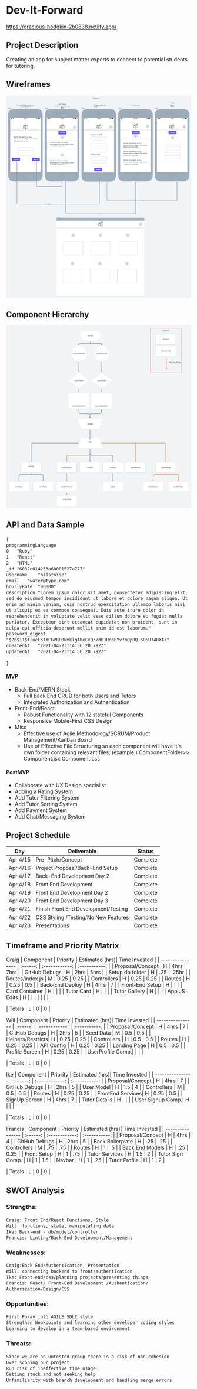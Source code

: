 # Dev-It-Forward

https://gracious-hodgkin-2b0838.netlify.app/

## Project Description

Creating an app for subject matter experts to connect to potential students for tutoring.

## Wireframes

![wireframe](https://github.com/foremanlb/Dev-It-Forward/blob/development/assets/PayitForward.png)

## Component Hierarchy

![hierarchy](https://github.com/foremanlb/Dev-It-Forward/blob/development/assets/PayitForward%20-%20Full-Stack%20Hierarchy.png)

## API and Data Sample

```
{
programmingLanguage	
0	"Ruby"
1	"React"
2	"HTML"
_id	"6082e014253a60001527a777"
username	"blastoise"
email	"water@type.com"
hourlyRate	"90000"
description	"Lorem ipsum dolor sit amet, consectetur adipiscing elit, sed do eiusmod tempor incididunt ut labore et dolore magna aliqua. Ut enim ad minim veniam, quis nostrud exercitation ullamco laboris nisi ut aliquip ex ea commodo consequat. Duis aute irure dolor in reprehenderit in voluptate velit esse cillum dolore eu fugiat nulla pariatur. Excepteur sint occaecat cupidatat non proident, sunt in culpa qui officia deserunt mollit anim id est laborum."
password_digest	"$2b$11$tlueFK1XCGVRP0NmklgAReCxQ3/dHJUooBYv7mOpBQ.6OSU748XAi"
createdAt	"2021-04-23T14:56:20.792Z"
updatedAt	"2021-04-23T14:56:20.792Z"

}

```

#### MVP

- Back-End/MERN Stack
  - Full Back End CRUD for both Users and Tutors
  - Integrated Authorization and Authentication
- Front-End/React
  - Robust Functionality with 12 stateful Components
  - Responsive Mobile-First CSS Design
- Misc
  - Effective use of Agile Methodology/SCRUM/Product Management/Kanban Board
  - Use of Effective File Structuring so each component will have it's own folder containing relevant files:
    (example:)
    ComponentFolder>>
    Component.jsx
    Component.css

#### PostMVP

- Collaborate with UX Design specialist
- Adding a Rating System
- Add Tutor Filtering System
- Add Tutor Sorting System
- Add Payment System
- Add Chat/Messaging System

## Project Schedule

| Day      | Deliverable                          | Status     |
| -------- | ------------------------------------ | ---------- |
| Apr 4/15 | Pre-Pitch/Concept                    | Complete   |
| Apr 4/16 | Project Proposal/Back-End Setup      | Complete   |
| Apr 4/17 | Back-End Development Day 2           | Complete   |
| Apr 4/18 | Front End Development                | Complete   |
| Apr 4/19 | Front End Development  Day 2         | Complete   |
| Apr 4/20 | Front End Development  Day 3         | Complete   |
| Apr 4/21 | Finish Front End Development/Testing | Complete   |
| Apr 4/22 | CSS Styling /Testing/No New Features | Complete   |
| Apr 4/23 | Presentations                        | Complete   |

## Timeframe and Priority Matrix

Craig
| Component        | Priority | Estimated (hrs)| Time Invested |
| ---------------- | :------: | :------------: | :-----------: |
| Proposal/Concept |    H     |      4hrs      |      7hrs     |
| GitHub Debugs    |    H     |      2hrs      |      5hrs     |
| Setup db folder  |    H     |      .25       |      .25hr    |
| Routes/index.js  |    M     |      0.25      |      0.25     |
| Controllers      |    H     |      0.25      |      0.25     |
| Routes           |    H     |      0.25      |     0.5       |
| Back-End Deploy  |    H     |      4hrs      |       7       |
| Front-End Setup  |    H     |                |               |
| Card Container   |    H     |                |               |
| Tutor Card       |    H     |                |               |
| Tutor Gallery    |    H     |                |               |
| App JS Edits     |    H     |                |               |
|                  |          |                |               |


| Totals | L | 0 | 0 |

Will
| Component        | Priority | Estimated (hrs)| Time Invested |
| ---------------- | :------: | :------------: | :-----------: |
| Proposal/Concept |    H     |      4hrs      |       7       |
| GitHub Debugs    |    H     |      2hrs      |       5       |
| Seed Data        |    M     |      0.5       |      0.5      |
| Helpers/Restricts|    H     |      0.25      |      0.25     |
| Controllers      |    H     |      0.5       |      0.5      |
| Routes           |    H     |      0.25      |      0.25     |
| API Config       |    H     |      0.25      |      0.25     |
| Landing Page     |    H     |      0.5       |      0.5      |
| Profile Screen   |    H     |      0.25      |      0.25     |
| UserProfile Comp.|          |                |               |

| Totals | L | 0 | 0 |

Ike
| Component        | Priority | Estimated (hrs)| Time Invested |
| ---------------- | :------: | :------------: | :-----------: |
| Proposal/Concept |    H     |      4hrs      |       7       |
| GitHub Debugs    |    H     |      2hrs      |       5       |
| User Model       |    H     |      1.5       |       4       |
| Controllers      |    M     |      0.5       |      0.5      |
| Routes           |    H     |      0.25      |      0.25     |
| FrontEnd Services|    H     |      0.25      |     0.5       |
| SignUp Screen    |    H     |      4hrs      |       7       |
| Tutor Details    |    H     |                |               |
| User Signup Comp.|    H     |                |               |

| Totals | L | 0 | 0 |

Francis
| Component        | Priority | Estimated (hrs)| Time Invested |
| ---------------- | :------: | :------------: | :-----------: |
| Proposal/Concept |    H     |      4hrs      |       4       |
| GitHub Debugs    |    H     |      2hrs      |       5       |
| Back Boilerplate |    H     |      .25       |       .25     |
| Controllers      |    M     |      .75       |       .75     |
| Routes           |    H     |      1         |      .5       |
| Back End Models  |    H     |      .25       |     0.25      |
| Front Setup      |    H     |      1         |      .75      |
| Tutor Services   |    H     |      1.5       |       2       |
| Tutor Sign Comp. |    H     |      1         |      1.5      |
| Navbar           |    H     |      1         |      .25      |
| Tutor Profile    |    H     |      1         |       2       |

| Totals | L | 0 | 0 |


## SWOT Analysis

### Strengths:

    Craig: Front End/React Functions, Style
    Will: functions, state, manipulating data
    Ike: Back-end - db/model/controller
    Francis: Linting/Back-End Development/Management

### Weaknesses:

    Craig:Back End/Authentication, Presentation
    Will: connecting backend to front/authentication
    Ike: Front-end/css/planning projects/presenting things
    Francis: React/ Front-End Development /Authentication/ Authorization/Design/CSS

### Opportunities:

    First Foray into AGILE SDLC style
    Strengthen Weakpoints and learning other developer coding styles
    Learning to develop in a team-based environment

### Threats:

    Since we are an untested group there is a risk of non-cohesion
    Over scoping our project
    Run risk of ineffective time usage
    Getting stuck and not seeking help
    Unfamiliarity with branch development and handling merge errors
